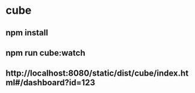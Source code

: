 # cube

## npm install
## npm run cube:watch
## http://localhost:8080/static/dist/cube/index.html#/dashboard?id=123